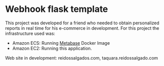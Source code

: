 # Webhook flask template

This project was developed for a friend who needed to obtain personalized reports in real time for his e-commerce in development. For this project the infrastructure used was:
- Amazon ECS: Running [Metabase](https://www.metabase.com/) Docker Image
- Amazon EC2: Running this application.

Web site in development:
reidossalgados.com, taquara.reidossalgado.com
